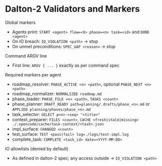 # Dalton-2 Validators and Markers

Global markers

- Agents print: `START <agent> flow=<X> phase=<n> task=<id>` and `DONE <agent>`
- On IO breach: `IO_VIOLATION <path>` → stop
- On unmet preconditions: `SPEC_GAP <reason>` → stop

Command ARGV line

- First line: `ARGV { ... }` exactly as per command spec

Required markers per agent

- roadmap_resolver: `PHASE_ACTIVE <n> <path>`, optional `PHASE_NEXT <n> <path>`
- roadmap_normalizer: `NORMALIZED roadmap.md`
- phase_loader: `PHASE_FILE <n> <path>`, `TASKS <count>`
- phase_planner: `DRAFT_READY path=planning/.drafts/phase_<n>.md` or `APPLIED planning/phases/phase_<n>.md`
- task_selector: `SELECT p<n>-<seq> "<title>"`
- context_preparer: `FILES <count>`, `CACHE <fresh|stale|missing> ./.opencode/cache/task-context/<task>.json`
- impl_surface: `CHANGED <count>`
- test_surface: `TEST <pass|fail> log=./logs/test-impl.log`
- complete_task: `COMPLETE <task_id> date=<YYYY-MM-DD>`

IO allowlists (denied by default)

- As defined in dalton-2 spec; any access outside → `IO_VIOLATION <path>`
